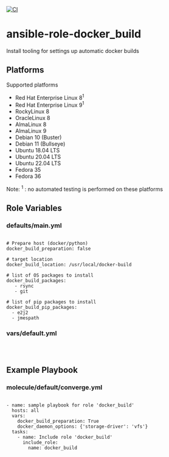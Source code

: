 [![CI](https://github.com/de-it-krachten/ansible-role-docker_build/workflows/CI/badge.svg?event=push)](https://github.com/de-it-krachten/ansible-role-docker_build/actions?query=workflow%3ACI)


# ansible-role-docker_build

Install tooling for settings up automatic docker builds


## Platforms

Supported platforms

- Red Hat Enterprise Linux 8<sup>1</sup>
- Red Hat Enterprise Linux 9<sup>1</sup>
- RockyLinux 8
- OracleLinux 8
- AlmaLinux 8
- AlmaLinux 9
- Debian 10 (Buster)
- Debian 11 (Bullseye)
- Ubuntu 18.04 LTS
- Ubuntu 20.04 LTS
- Ubuntu 22.04 LTS
- Fedora 35
- Fedora 36

Note:
<sup>1</sup> : no automated testing is performed on these platforms

## Role Variables
### defaults/main.yml
<pre><code>
# Prepare host (docker/python)
docker_build_preparation: false

# target location
docker_build_location: /usr/local/docker-build

# list of OS packages to install
docker_build_packages:
   - rsync
   - git

# list of pip packages to install
docker_build_pip_packages:
  - e2j2
  - jmespath
</pre></code>

### vars/default.yml
<pre><code>

</pre></code>



## Example Playbook
### molecule/default/converge.yml
<pre><code>
- name: sample playbook for role 'docker_build'
  hosts: all
  vars:
    docker_build_preparation: True
    docker_daemon_options: {'storage-driver': 'vfs'}
  tasks:
    - name: Include role 'docker_build'
      include_role:
        name: docker_build
</pre></code>
